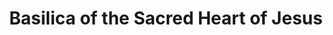 ---
layout: repo
title: "Basilica of the Sacred Heart of Jesus"
id: 14101
permalink: repos/14101/
---